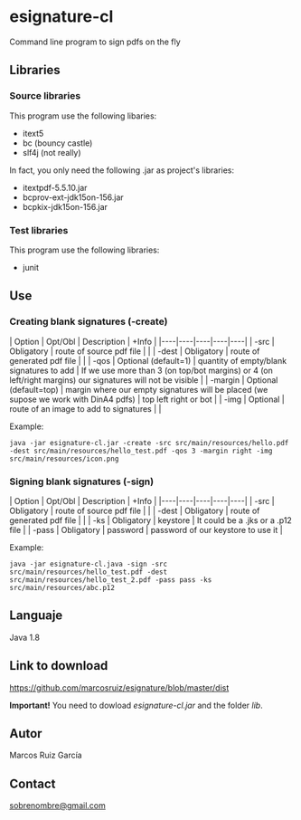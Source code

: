 # esignature-cl

Command line program to sign pdfs on the fly

## Libraries

### Source libraries

This program use the following libaries:

- itext5
- bc (bouncy castle)
- slf4j (not really)

In fact, you only need the following .jar as project's libraries:

- itextpdf-5.5.10.jar
- bcprov-ext-jdk15on-156.jar
- bcpkix-jdk15on-156.jar

### Test libraries

This program use the following libraries:

- junit

## Use

### Creating blank signatures (-create)

| Option | Opt/Obl | Description | +Info |
|----|----|----|----|----|
| -src | Obligatory | route of source pdf file |  |
| -dest | Obligatory | route of generated pdf file |  |
| -qos | Optional (default=1) | quantity of empty/blank signatures to add | If we use more than 3 (on top/bot margins) or 4 (on left/right margins) our signatures will not be visible |
| -margin | Optional (default=top) | margin where our empty signatures will be placed (we supose we work with DinA4 pdfs) | top left right or bot |
| -img | Optional | route of an image to add to signatures |  |

Example:

~~~
java -jar esignature-cl.jar -create -src src/main/resources/hello.pdf -dest src/main/resources/hello_test.pdf -qos 3 -margin right -img src/main/resources/icon.png
~~~

### Signing blank signatures (-sign)

| Option | Opt/Obl | Description | +Info |
|----|----|----|----|----|
| -src | Obligatory | route of source pdf file |  |
| -dest | Obligatory |   route of generated pdf file |  |
| -ks | Obligatory | keystore | It could be a .jks or a .p12 file |
| -pass | Obligatory | password | password of our keystore to use it |

Example:

~~~
java -jar esignature-cl.java -sign -src src/main/resources/hello_test.pdf -dest src/main/resources/hello_test_2.pdf -pass pass -ks src/main/resources/abc.p12
~~~

## Languaje

Java 1.8

## Link to download

<https://github.com/marcosruiz/esignature/blob/master/dist>

**Important!** You need to dowload *esignature-cl.jar* and the folder *lib*.

## Autor

Marcos Ruiz García

## Contact

sobrenombre@gmail.com

